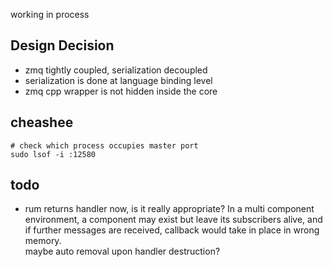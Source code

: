 working in process


## Design Decision
- zmq tightly coupled, serialization decoupled
- serialization is done at language binding level
- zmq cpp wrapper is not hidden inside the core

## cheashee
```shell
# check which process occupies master port
sudo lsof -i :12580
```

## todo
- rum returns handler now, is it really appropriate?
  In a multi component environment, a component may exist but leave its subscribers alive, and if further messages are received, callback would take in place in wrong memory.  
  maybe auto removal upon handler destruction?